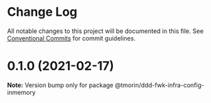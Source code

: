 # Change Log

All notable changes to this project will be documented in this file.
See [Conventional Commits](https://conventionalcommits.org) for commit guidelines.

# 0.1.0 (2021-02-17)

**Note:** Version bump only for package @tmorin/ddd-fwk-infra-config-inmemory
